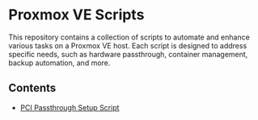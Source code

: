# Proxmox VE Scripts

This repository contains a collection of scripts to automate and enhance various tasks on a Proxmox VE host. Each script is designed to address specific needs, such as hardware passthrough, container management, backup automation, and more.

## Contents

- [PCI Passthrough Setup Script](#setup_pci_readme.md)
